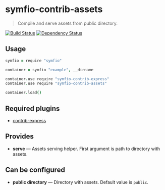 # symfio-contrib-assets

> Compile and serve assets from public directory.

[![Build Status](http://teamcity.rithis.com/httpAuth/app/rest/builds/buildType:id:bt10,branch:master/statusIcon?guest=1)](http://teamcity.rithis.com/viewType.html?buildTypeId=bt10&guest=1)
[![Dependency Status](https://gemnasium.com/symfio/symfio-contrib-assets.png)](https://gemnasium.com/symfio/symfio-contrib-assets)

## Usage

```coffee
symfio = require "symfio"

container = symfio "example", __dirname

container.use require "symfio-contrib-express"
container.use require "symfio-contrib-assets"

container.load()
```

## Required plugins

* [contrib-express](https://github.com/symfio/symfio-contrib-express)

## Provides

* __serve__ — Assets serving helper. First argument is path to directory with
  assets.

## Can be configured

* __public directory__ — Directory with assets. Default value is `public`.
